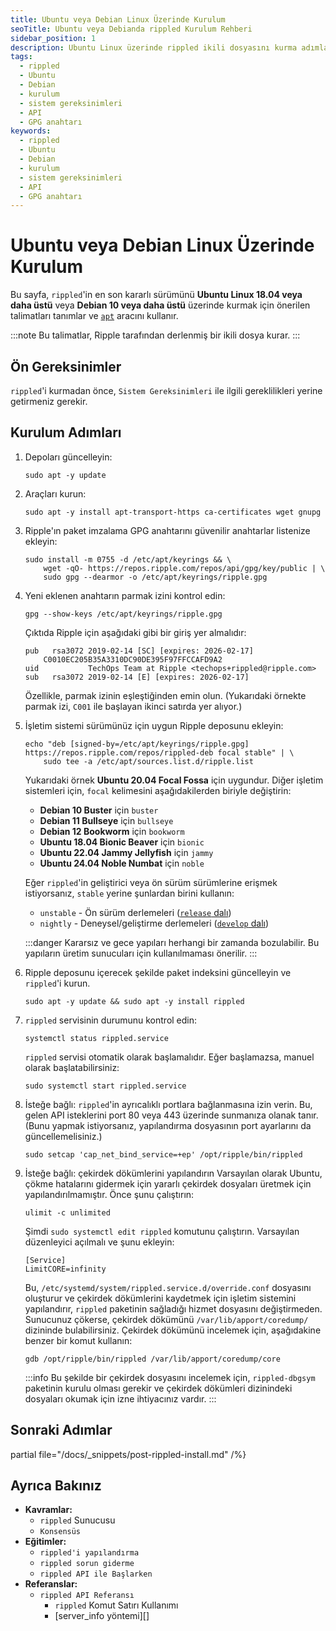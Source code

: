 ```yaml
---
title: Ubuntu veya Debian Linux Üzerinde Kurulum
seoTitle: Ubuntu veya Debianda rippled Kurulum Rehberi
sidebar_position: 1
description: Ubuntu Linux üzerinde rippled ikili dosyasını kurma adımlarını ve sistem gereksinimlerini detaylı olarak anlatır. Bu sayfa, gerekli adımları takip ederek kurulumu gerçekleştirmek isteyenler için hazırlanmıştır.
tags: 
  - rippled
  - Ubuntu
  - Debian
  - kurulum
  - sistem gereksinimleri
  - API
  - GPG anahtarı
keywords: 
  - rippled
  - Ubuntu
  - Debian
  - kurulum
  - sistem gereksinimleri
  - API
  - GPG anahtarı
---
```


# Ubuntu veya Debian Linux Üzerinde Kurulum

Bu sayfa, `rippled`'in en son kararlı sürümünü **Ubuntu Linux 18.04 veya daha üstü** veya **Debian 10 veya daha üstü** üzerinde kurmak için önerilen talimatları tanımlar ve [`apt`](https://ubuntu.com/server/docs) aracını kullanır.

:::note
Bu talimatlar, Ripple tarafından derlenmiş bir ikili dosya kurar.
:::

## Ön Gereksinimler

`rippled`'i kurmadan önce, `Sistem Gereksinimleri` ile ilgili gereklilikleri yerine getirmeniz gerekir.

## Kurulum Adımları

1. Depoları güncelleyin:
    ```
    sudo apt -y update
    ```

2. Araçları kurun:
    ```
    sudo apt -y install apt-transport-https ca-certificates wget gnupg
    ```

3. Ripple'ın paket imzalama GPG anahtarını güvenilir anahtarlar listenize ekleyin:
    ```
    sudo install -m 0755 -d /etc/apt/keyrings && \
        wget -qO- https://repos.ripple.com/repos/api/gpg/key/public | \
        sudo gpg --dearmor -o /etc/apt/keyrings/ripple.gpg
    ```

4. Yeni eklenen anahtarın parmak izini kontrol edin:
    ```
    gpg --show-keys /etc/apt/keyrings/ripple.gpg
    ```
    Çıktıda Ripple için aşağıdaki gibi bir giriş yer almalıdır:
    ```
    pub   rsa3072 2019-02-14 [SC] [expires: 2026-02-17]
        C0010EC205B35A3310DC90DE395F97FFCCAFD9A2
    uid           TechOps Team at Ripple <techops+rippled@ripple.com>
    sub   rsa3072 2019-02-14 [E] [expires: 2026-02-17]
    ```
    Özellikle, parmak izinin eşleştiğinden emin olun. (Yukarıdaki örnekte parmak izi, `C001` ile başlayan ikinci satırda yer alıyor.)

5. İşletim sistemi sürümünüz için uygun Ripple deposunu ekleyin:
    ```
    echo "deb [signed-by=/etc/apt/keyrings/ripple.gpg] https://repos.ripple.com/repos/rippled-deb focal stable" | \
        sudo tee -a /etc/apt/sources.list.d/ripple.list
    ```

    Yukarıdaki örnek **Ubuntu 20.04 Focal Fossa** için uygundur. Diğer işletim sistemleri için, `focal` kelimesini aşağıdakilerden biriyle değiştirin:

    - **Debian 10 Buster** için `buster`
    - **Debian 11 Bullseye** için `bullseye`
    - **Debian 12 Bookworm** için `bookworm`
    - **Ubuntu 18.04 Bionic Beaver** için `bionic`
    - **Ubuntu 22.04 Jammy Jellyfish** için `jammy`
    - **Ubuntu 24.04 Noble Numbat** için `noble`

    Eğer `rippled`'in geliştirici veya ön sürüm sürümlerine erişmek istiyorsanız, `stable` yerine şunlardan birini kullanın:

    - `unstable` - Ön sürüm derlemeleri ([`release` dalı](https://github.com/XRPLF/rippled/tree/release))
    - `nightly` - Deneysel/geliştirme derlemeleri ([`develop` dalı](https://github.com/XRPLF/rippled/tree/develop))

    :::danger
    Kararsız ve gece yapıları herhangi bir zamanda bozulabilir. Bu yapıların üretim sunucuları için kullanılmaması önerilir.
    :::

6. Ripple deposunu içerecek şekilde paket indeksini güncelleyin ve `rippled`'i kurun.
    ```
    sudo apt -y update && sudo apt -y install rippled
    ```

7. `rippled` servisinin durumunu kontrol edin:
    ```
    systemctl status rippled.service
    ```
    `rippled` servisi otomatik olarak başlamalıdır. Eğer başlamazsa, manuel olarak başlatabilirsiniz:
    ```
    sudo systemctl start rippled.service
    ```

8. İsteğe bağlı: `rippled`'in ayrıcalıklı portlara bağlanmasına izin verin.
    Bu, gelen API isteklerini port 80 veya 443 üzerinde sunmanıza olanak tanır. (Bunu yapmak istiyorsanız, yapılandırma dosyasının port ayarlarını da güncellemelisiniz.)
    ```
    sudo setcap 'cap_net_bind_service=+ep' /opt/ripple/bin/rippled
    ```

9. İsteğe bağlı: çekirdek dökümlerini yapılandırın
    Varsayılan olarak Ubuntu, çökme hatalarını gidermek için yararlı çekirdek dosyaları üretmek için yapılandırılmamıştır. 
    Önce şunu çalıştırın:
    ```
    ulimit -c unlimited
    ```
    Şimdi `sudo systemctl edit rippled` komutunu çalıştırın. Varsayılan düzenleyici açılmalı ve şunu ekleyin:
    ```
    [Service]
    LimitCORE=infinity
    ```

    Bu, `/etc/systemd/system/rippled.service.d/override.conf` dosyasını oluşturur ve çekirdek dökümlerini kaydetmek için işletim sistemini yapılandırır, `rippled` paketinin sağladığı hizmet dosyasını değiştirmeden. Sunucunuz çökerse, çekirdek dökümünü `/var/lib/apport/coredump/` dizininde bulabilirsiniz. Çekirdek dökümünü incelemek için, aşağıdakine benzer bir komut kullanın:
    ```
    gdb /opt/ripple/bin/rippled /var/lib/apport/coredump/core
    ```
    :::info
    Bu şekilde bir çekirdek dosyasını incelemek için, `rippled-dbgsym` paketinin kurulu olması gerekir ve çekirdek dökümleri dizinindeki dosyaları okumak için izne ihtiyacınız vardır.
    :::

## Sonraki Adımlar

partial file="/docs/_snippets/post-rippled-install.md" /%}

## Ayrıca Bakınız

- **Kavramlar:**
    - `rippled` Sunucusu
    - `Konsensüs`
- **Eğitimler:**
    - `rippled'i yapılandırma`
    - `rippled sorun giderme`
    - `rippled API ile Başlarken`
- **Referanslar:**
    - `rippled API Referansı`
        - `rippled` Komut Satırı Kullanımı
        - [server_info yöntemi][]
    

